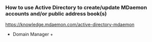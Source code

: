 ### How to use Active Directory to create/update MDaemon accounts and/or public address book(s)
https://knowledge.mdaemon.com/active-directory-mdaemon

  - Domain Manager
      + 
